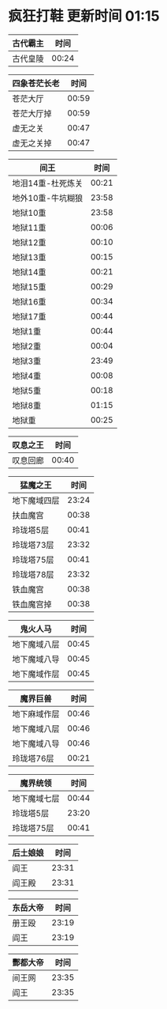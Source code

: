 # 疯狂打鞋 更新时间 01:15

| 古代霸主   | 时间    |
|--------|-------|
| 古代皇陵 | 00:24 |

| 四象苍茫长老   | 时间    |
|--------|-------|
| 苍茫大厅 | 00:59 |
| 苍茫大厅掉 | 00:59 |
| 虚无之关 | 00:47 |
| 虚无之关掉 | 00:47 |

| 间王   | 时间    |
|--------|-------|
| 地泪14重-杜死炼关 | 00:21 |
| 地外10重-牛坑糊狼 | 23:58 |
| 地狱10重 | 23:58 |
| 地狱11重 | 00:06 |
| 地狱12重 | 00:10 |
| 地狱13重 | 00:15 |
| 地狱14重 | 00:21 |
| 地狱15重 | 00:29 |
| 地狱16重 | 00:34 |
| 地狱17重 | 00:44 |
| 地狱1重 | 00:44 |
| 地狱2重 | 00:04 |
| 地狱3重 | 23:49 |
| 地狱4重 | 00:08 |
| 地狱5重 | 00:18 |
| 地狱8重 | 01:15 |
| 地狱重 | 00:25 |

| 叹息之王   | 时间    |
|--------|-------|
| 叹息回廊 | 00:40 |

| 猛魔之王   | 时间    |
|--------|-------|
| 地下魔域四层 | 23:24 |
| 扶血魔宫 | 00:38 |
| 玲珑塔5层 | 00:41 |
| 玲珑塔73层 | 23:32 |
| 玲珑塔75层 | 00:41 |
| 玲珑塔78层 | 23:32 |
| 铁血魔宫 | 00:38 |
| 铁血魔宫掉 | 00:38 |

| 鬼火人马   | 时间    |
|--------|-------|
| 地下魔域八层 | 00:45 |
| 地下魔域八导 | 00:45 |
| 地下魔域作层 | 00:45 |

| 魔界巨兽   | 时间    |
|--------|-------|
| 地下麻域作层 | 00:46 |
| 地下魔域八层 | 00:46 |
| 地下魔域八导 | 00:46 |
| 玲珑塔76层 | 00:21 |

| 魔界统领   | 时间    |
|--------|-------|
| 地下魔域七层 | 00:44 |
| 玲珑塔5层 | 23:20 |
| 玲珑塔75层 | 00:41 |

| 后土娘娘   | 时间    |
|--------|-------|
| 阎王 | 23:31 |
| 阎王殿 | 23:31 |

| 东岳大帝   | 时间    |
|--------|-------|
| 册王殴 | 23:19 |
| 阎王 | 23:19 |

| 酆都大帝   | 时间    |
|--------|-------|
| 间王网 | 23:35 |
| 阎王 | 23:35 |